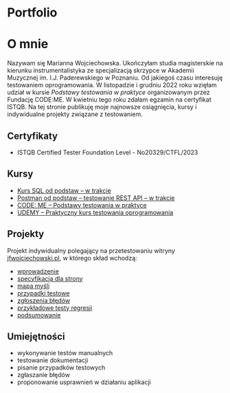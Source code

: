 # 
# Portfolio

# O mnie

Nazywam się Marianna Wojciechowska. Ukończyłam studia magisterskie na kierunku instrumentalistyka ze specjalizacją skrzypce w Akademii Muzycznej im. I.J. Paderewskiego w Poznaniu. Od jakiegoś czasu interesuję testowaniem oprogramowania. W listopadzie i grudniu 2022 roku wzięłam udział w kursie *Podstawy testowania w praktyce* organizowanym przez Fundację CODE:ME. W kwietniu tego roku zdałam egzamin na certyfikat ISTQB. Na tej stronie publikuję moje najnowsze osiągnięcia, kursy i indywidualne projekty związane z testowaniem. 

## Certyfikaty
 - ISTQB Certified Tester Foundation Level - No20329/CTFL/2023

## Kursy

 - [Kurs SQL od podstaw – w trakcie](https://www.udemy.com/course/kurs-sql-od-podstaw/)
 - [Postman od podstaw – testowanie REST API – w trakcie](https://www.udemy.com/course/postman-od-podstaw-testowanie-rest-api/)
 - [CODE: ME – Podstawy testowania w praktyce](https://codeme.pl/)
 - [UDEMY – Praktyczny kurs testowania oprogramowania](https://www.udemy.com/course/praktyczny-kurs-testowania-oprogramowania/)

## Projekty
Projekt indywidualny polegający na przetestowaniu witryny [jfwojciechowski.pl](http://jfwojciechowski.pl/), w którego skład wchodzą:
 - [wprowadzenie](https://drive.google.com/file/d/1J3NSRjJ1ltYxqHETzr2LvilPqi9D1U94/view?usp=sharing)
 - [specyfikacja dla strony](https://drive.google.com/file/d/166kgpAyJAwRA7dTALhOJaSsDwb_t2Rgo/view?usp=sharing)
 - [mapa myśli](https://drive.google.com/file/d/1kNNMQSoNYV1QtIftKB2VSl2ZMO-1ICAJ/view?usp=sharing)
 - [przypadki testowe](https://drive.google.com/file/d/1mQqPZ_S94X-XlBcKpjOyY1kmz0S5I5lm/view?usp=sharing)
 - [zgłoszenia błędów](https://drive.google.com/file/d/1iOP-YJK_-M2-lsLPLKcPXOD9Dx1jsUIv/view?usp=sharing)
 - [przykładowe testy regresji](https://drive.google.com/file/d/1hLpBsJJt-l6jJn-YHbjMnyVSUZv3mA50/view?usp=sharing)
 - [podsumowanie](https://drive.google.com/file/d/1lHBp0W0GVwQ2P4iR43l2Sakua5eDHyya/view?usp=sharing)

## Umiejętności

- wykonywanie testów manualnych  
- testowanie dokumentacji  
- pisanie przypadków testowych  
- zgłaszanie błędów  
- proponowanie usprawnień w działaniu aplikacji  
